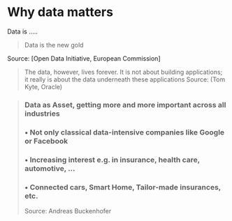 # Why data matters

Data is .....

>Data is the new gold

Source: [Open Data Initiative, European Commission]

> The data, however, lives forever.
> It is not about building applications;
> it really is about the data
> underneath these applications
Source: (Tom Kyte, Oracle)

> ### Data as Asset, getting more and more important across all industries
> ### • Not only classical data-intensive companies like Google or Facebook
> ### • Increasing interest e.g. in insurance, health care, automotive, …
> ### • Connected cars, Smart Home, Tailor-made insurances, etc.
> 
> Source: Andreas Buckenhofer